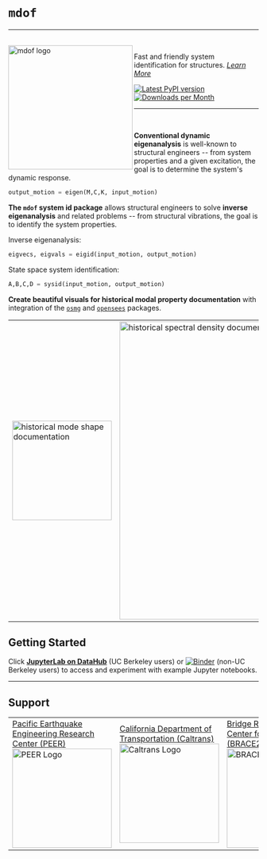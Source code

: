 # `mdof`

<hr>
<br>

<img align="left" src="https://raw.githubusercontent.com/chrystalchern/mdof/master/docs/_static/images/logos/mdof_readmefig.svg" width="250px" alt="mdof logo">

Fast and friendly system identification for structures. *[Learn More](https://chrystalchern.github.io/mdof/)*

<div style="align:center">

[![Latest PyPI version](https://img.shields.io/pypi/v/mdof?logo=pypi&style=for-the-badge)](https://pypi.python.org/pypi/mdof)
[![Downloads per Month](https://img.shields.io/pypi/dm/mdof?style=for-the-badge)]((https://pypi.python.org/pypi/mdof))

</div>

<hr>
<br>

**Conventional dynamic eigenanalysis** is well-known to structural engineers -- from system properties and a given excitation, the goal is to determine the system's dynamic response.

```python
output_motion = eigen(M,C,K, input_motion)
```

**The `mdof` system id package** allows structural engineers to solve **inverse eigenanalysis** and related problems -- from structural vibrations, the goal is to identify the system properties.

Inverse eigenanalysis:
```python
eigvecs, eigvals = eigid(input_motion, output_motion)
```

State space system identification:
```python
A,B,C,D = sysid(input_motion, output_motion)
```

**Create beautiful visuals for historical modal property documentation** with integration of the [`osmg`](https://github.com/ioannis-vm/OpenSees_Model_Generator) and [`opensees`](https://pypi.org/project/opensees/) packages.

<table align="center">
<tr>
  <td>
  <img src="https://raw.githubusercontent.com/chrystalchern/mdof/master/docs/_static/images/gallery/LA_modes_core.png" width="200px" alt="historical mode shape documentation">
  </td>
  <td>
  <img src="https://raw.githubusercontent.com/chrystalchern/mdof/master/docs/_static/images/gallery/LA_FDD_02.png" width="600px" alt="historical spectral density documentation">
  </td>
</tr>
</table>




## Getting Started

Click [**JupyterLab on DataHub**](https://datahub.berkeley.edu/hub/user-redirect/git-pull?repo=https%3A%2F%2Fgithub.com%2FBRACE2%2Fmdof&urlpath=lab%2Ftree%2Fmdof%2Fnotebooks%2FREADME.ipynb&branch=master) (UC Berkeley users) or  [![Binder](https://mybinder.org/badge_logo.svg)](https://mybinder.org/v2/gh/BRACE2/mdof/HEAD?labpath=notebooks%2FREADME.ipynb) (non-UC Berkeley users) to access and experiment with example Jupyter notebooks.

-------------------------------------------------

## Support

<table align="center">
<tr>

  <td>
    <a href="https://peer.berkeley.edu">
    Pacific Earthquake Engineering Research Center (PEER)
    <img src="https://raw.githubusercontent.com/claudioperez/sdof/master/docs/assets/peer-black-300.png"
         alt="PEER Logo" height="200px"/>
    </a>
  </td>

  <td>
    <a href="https://dot.ca.gov/">
    California Department of Transportation (Caltrans)
    <img src="https://raw.githubusercontent.com/claudioperez/sdof/master/docs/assets/Caltrans.svg.png"
         alt="Caltrans Logo" height="200px"/>
    </a>
  </td>

  <td>
    <a href="https://peer.berkeley.edu">
    Bridge Rapid Assessment Center for Extreme Events (BRACE2)
    <img src="https://raw.githubusercontent.com/claudioperez/sdof/master/docs/assets/brace2_logo-new3_ungrouped.svg"
         alt="BRACE2 Logo" height="200"/>
    </a>
  </td>
 
</tr>
</table>
